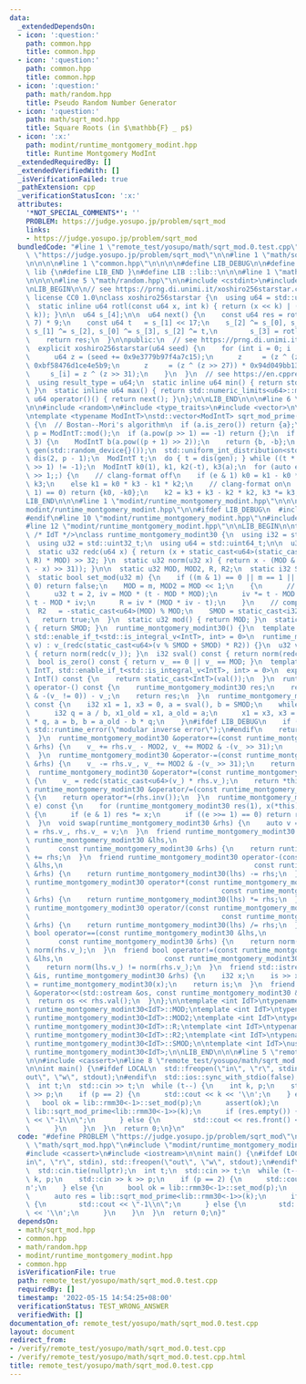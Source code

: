 ```yaml
---
data:
  _extendedDependsOn:
  - icon: ':question:'
    path: common.hpp
    title: common.hpp
  - icon: ':question:'
    path: common.hpp
    title: common.hpp
  - icon: ':question:'
    path: math/random.hpp
    title: Pseudo Random Number Generator
  - icon: ':question:'
    path: math/sqrt_mod.hpp
    title: Square Roots (in $\mathbb{F} _ p$)
  - icon: ':x:'
    path: modint/runtime_montgomery_modint.hpp
    title: Runtime Montgomery ModInt
  _extendedRequiredBy: []
  _extendedVerifiedWith: []
  _isVerificationFailed: true
  _pathExtension: cpp
  _verificationStatusIcon: ':x:'
  attributes:
    '*NOT_SPECIAL_COMMENTS*': ''
    PROBLEM: https://judge.yosupo.jp/problem/sqrt_mod
    links:
    - https://judge.yosupo.jp/problem/sqrt_mod
  bundledCode: "#line 1 \"remote_test/yosupo/math/sqrt_mod.0.test.cpp\"\n#define PROBLEM\
    \ \"https://judge.yosupo.jp/problem/sqrt_mod\"\n\n#line 1 \"math/sqrt_mod.hpp\"\
    \n\n\n\n#line 1 \"common.hpp\"\n\n\n\n#define LIB_DEBUG\n\n#define LIB_BEGIN namespace\
    \ lib {\n#define LIB_END }\n#define LIB ::lib::\n\n\n#line 1 \"math/random.hpp\"\
    \n\n\n\n#line 5 \"math/random.hpp\"\n\n#include <cstdint>\n#include <limits>\n\
    \nLIB_BEGIN\n\n// see https://prng.di.unimi.it/xoshiro256starstar.c\n// original\
    \ license CC0 1.0\nclass xoshiro256starstar {\n  using u64 = std::uint64_t;\n\n\
    \  static inline u64 rotl(const u64 x, int k) { return (x << k) | (x >> (64 -\
    \ k)); }\n\n  u64 s_[4];\n\n  u64 next() {\n    const u64 res = rotl(s_[1] * 5,\
    \ 7) * 9;\n    const u64 t   = s_[1] << 17;\n    s_[2] ^= s_[0], s_[3] ^= s_[1],\
    \ s_[1] ^= s_[2], s_[0] ^= s_[3], s_[2] ^= t,\n        s_[3] = rotl(s_[3], 45);\n\
    \    return res;\n  }\n\npublic:\n  // see https://prng.di.unimi.it/splitmix64.c\n\
    \  explicit xoshiro256starstar(u64 seed) {\n    for (int i = 0; i != 4; ++i) {\n\
    \      u64 z = (seed += 0x9e3779b97f4a7c15);\n      z     = (z ^ (z >> 30)) *\
    \ 0xbf58476d1ce4e5b9;\n      z     = (z ^ (z >> 27)) * 0x94d049bb133111eb;\n \
    \     s_[i] = z ^ (z >> 31);\n    }\n  }\n  // see https://en.cppreference.com/w/cpp/named_req/UniformRandomBitGenerator\n\
    \  using result_type = u64;\n  static inline u64 min() { return std::numeric_limits<u64>::min();\
    \ }\n  static inline u64 max() { return std::numeric_limits<u64>::max(); }\n \
    \ u64 operator()() { return next(); }\n};\n\nLIB_END\n\n\n#line 6 \"math/sqrt_mod.hpp\"\
    \n\n#include <random>\n#include <type_traits>\n#include <vector>\n\nLIB_BEGIN\n\
    \ntemplate <typename ModIntT>\nstd::vector<ModIntT> sqrt_mod_prime(ModIntT a)\
    \ {\n  // Bostan--Mori's algorithm\n  if (a.is_zero()) return {a};\n  const auto\
    \ p = ModIntT::mod();\n  if (a.pow(p >> 1) == -1) return {};\n  if ((p & 3) ==\
    \ 3) {\n    ModIntT b(a.pow((p + 1) >> 2));\n    return {b, -b};\n  }\n  xoshiro256starstar\
    \ gen(std::random_device{}());\n  std::uniform_int_distribution<std::remove_cv_t<decltype(p)>>\
    \ dis(2, p - 1);\n  ModIntT t;\n  do { t = dis(gen); } while ((t * t - 4 * a).pow(p\
    \ >> 1) != -1);\n  ModIntT k0(1), k1, k2(-t), k3(a);\n  for (auto e = (p + 1)\
    \ >> 1;;) {\n    // clang-format off\n    if (e & 1) k0 = k1 - k0 * k2, k1 *=\
    \ k3;\n    else k1 = k0 * k3 - k1 * k2;\n    // clang-format on\n    if ((e >>=\
    \ 1) == 0) return {k0, -k0};\n    k2 = k3 + k3 - k2 * k2, k3 *= k3;\n  }\n}\n\n\
    LIB_END\n\n\n#line 1 \"modint/runtime_montgomery_modint.hpp\"\n\n\n\n#line 5 \"\
    modint/runtime_montgomery_modint.hpp\"\n\n#ifdef LIB_DEBUG\n  #include <stdexcept>\n\
    #endif\n#line 10 \"modint/runtime_montgomery_modint.hpp\"\n#include <iostream>\n\
    #line 12 \"modint/runtime_montgomery_modint.hpp\"\n\nLIB_BEGIN\n\ntemplate <int\
    \ /* IdT */>\nclass runtime_montgomery_modint30 {\n  using i32 = std::int32_t;\n\
    \  using u32 = std::uint32_t;\n  using u64 = std::uint64_t;\n\n  u32 v_{};\n\n\
    \  static u32 redc(u64 x) { return (x + static_cast<u64>(static_cast<u32>(x) *\
    \ R) * MOD) >> 32; }\n  static u32 norm(u32 x) { return x - (MOD & -((MOD - 1\
    \ - x) >> 31)); }\n\n  static u32 MOD, MOD2, R, R2;\n  static i32 SMOD;\n\npublic:\n\
    \  static bool set_mod(u32 m) {\n    if ((m & 1) == 0 || m == 1 || m >> 30 !=\
    \ 0) return false;\n    MOD = m, MOD2 = MOD << 1;\n    {\n      // compute R\n\
    \      u32 t = 2, iv = MOD * (t - MOD * MOD);\n      iv *= t - MOD * iv, iv *=\
    \ t - MOD * iv;\n      R = iv * (MOD * iv - t);\n    }\n    // compute R2\n  \
    \  R2   = -static_cast<u64>(MOD) % MOD;\n    SMOD = static_cast<i32>(MOD);\n \
    \   return true;\n  }\n  static u32 mod() { return MOD; }\n  static i32 smod()\
    \ { return SMOD; }\n  runtime_montgomery_modint30() {}\n  template <typename IntT,\
    \ std::enable_if_t<std::is_integral_v<IntT>, int> = 0>\n  runtime_montgomery_modint30(IntT\
    \ v) : v_(redc(static_cast<u64>(v % SMOD + SMOD) * R2)) {}\n  u32 val() const\
    \ { return norm(redc(v_)); }\n  i32 sval() const { return norm(redc(v_)); }\n\
    \  bool is_zero() const { return v_ == 0 || v_ == MOD; }\n  template <typename\
    \ IntT, std::enable_if_t<std::is_integral_v<IntT>, int> = 0>\n  explicit operator\
    \ IntT() const {\n    return static_cast<IntT>(val());\n  }\n  runtime_montgomery_modint30\
    \ operator-() const {\n    runtime_montgomery_modint30 res;\n    res.v_ = (MOD2\
    \ & -(v_ != 0)) - v_;\n    return res;\n  }\n  runtime_montgomery_modint30 inv()\
    \ const {\n    i32 x1 = 1, x3 = 0, a = sval(), b = SMOD;\n    while (b != 0) {\n\
    \      i32 q = a / b, x1_old = x1, a_old = a;\n      x1 = x3, x3 = x1_old - x3\
    \ * q, a = b, b = a_old - b * q;\n    }\n#ifdef LIB_DEBUG\n    if (a != 1) throw\
    \ std::runtime_error(\"modular inverse error\");\n#endif\n    return runtime_montgomery_modint30(x1);\n\
    \  }\n  runtime_montgomery_modint30 &operator+=(const runtime_montgomery_modint30\
    \ &rhs) {\n    v_ += rhs.v_ - MOD2, v_ += MOD2 & -(v_ >> 31);\n    return *this;\n\
    \  }\n  runtime_montgomery_modint30 &operator-=(const runtime_montgomery_modint30\
    \ &rhs) {\n    v_ -= rhs.v_, v_ += MOD2 & -(v_ >> 31);\n    return *this;\n  }\n\
    \  runtime_montgomery_modint30 &operator*=(const runtime_montgomery_modint30 &rhs)\
    \ {\n    v_ = redc(static_cast<u64>(v_) * rhs.v_);\n    return *this;\n  }\n \
    \ runtime_montgomery_modint30 &operator/=(const runtime_montgomery_modint30 &rhs)\
    \ {\n    return operator*=(rhs.inv());\n  }\n  runtime_montgomery_modint30 pow(u64\
    \ e) const {\n    for (runtime_montgomery_modint30 res(1), x(*this);; x *= x)\
    \ {\n      if (e & 1) res *= x;\n      if ((e >>= 1) == 0) return res;\n    }\n\
    \  }\n  void swap(runtime_montgomery_modint30 &rhs) {\n    auto v = v_;\n    v_\
    \ = rhs.v_, rhs.v_ = v;\n  }\n  friend runtime_montgomery_modint30 operator+(const\
    \ runtime_montgomery_modint30 &lhs,\n                                        \
    \       const runtime_montgomery_modint30 &rhs) {\n    return runtime_montgomery_modint30(lhs)\
    \ += rhs;\n  }\n  friend runtime_montgomery_modint30 operator-(const runtime_montgomery_modint30\
    \ &lhs,\n                                               const runtime_montgomery_modint30\
    \ &rhs) {\n    return runtime_montgomery_modint30(lhs) -= rhs;\n  }\n  friend\
    \ runtime_montgomery_modint30 operator*(const runtime_montgomery_modint30 &lhs,\n\
    \                                               const runtime_montgomery_modint30\
    \ &rhs) {\n    return runtime_montgomery_modint30(lhs) *= rhs;\n  }\n  friend\
    \ runtime_montgomery_modint30 operator/(const runtime_montgomery_modint30 &lhs,\n\
    \                                               const runtime_montgomery_modint30\
    \ &rhs) {\n    return runtime_montgomery_modint30(lhs) /= rhs;\n  }\n  friend\
    \ bool operator==(const runtime_montgomery_modint30 &lhs,\n                  \
    \       const runtime_montgomery_modint30 &rhs) {\n    return norm(lhs.v_) ==\
    \ norm(rhs.v_);\n  }\n  friend bool operator!=(const runtime_montgomery_modint30\
    \ &lhs,\n                         const runtime_montgomery_modint30 &rhs) {\n\
    \    return norm(lhs.v_) != norm(rhs.v_);\n  }\n  friend std::istream &operator>>(std::istream\
    \ &is, runtime_montgomery_modint30 &rhs) {\n    i32 x;\n    is >> x;\n    rhs\
    \ = runtime_montgomery_modint30(x);\n    return is;\n  }\n  friend std::ostream\
    \ &operator<<(std::ostream &os, const runtime_montgomery_modint30 &rhs) {\n  \
    \  return os << rhs.val();\n  }\n};\n\ntemplate <int IdT>\ntypename runtime_montgomery_modint30<IdT>::u32\
    \ runtime_montgomery_modint30<IdT>::MOD;\ntemplate <int IdT>\ntypename runtime_montgomery_modint30<IdT>::u32\
    \ runtime_montgomery_modint30<IdT>::MOD2;\ntemplate <int IdT>\ntypename runtime_montgomery_modint30<IdT>::u32\
    \ runtime_montgomery_modint30<IdT>::R;\ntemplate <int IdT>\ntypename runtime_montgomery_modint30<IdT>::u32\
    \ runtime_montgomery_modint30<IdT>::R2;\ntemplate <int IdT>\ntypename runtime_montgomery_modint30<IdT>::i32\
    \ runtime_montgomery_modint30<IdT>::SMOD;\n\ntemplate <int IdT>\nusing rmm30 =\
    \ runtime_montgomery_modint30<IdT>;\n\nLIB_END\n\n\n#line 5 \"remote_test/yosupo/math/sqrt_mod.0.test.cpp\"\
    \n\n#include <cassert>\n#line 8 \"remote_test/yosupo/math/sqrt_mod.0.test.cpp\"\
    \n\nint main() {\n#ifdef LOCAL\n  std::freopen(\"in\", \"r\", stdin), std::freopen(\"\
    out\", \"w\", stdout);\n#endif\n  std::ios::sync_with_stdio(false);\n  std::cin.tie(nullptr);\n\
    \  int t;\n  std::cin >> t;\n  while (t--) {\n    int k, p;\n    std::cin >> k\
    \ >> p;\n    if (p == 2) {\n      std::cout << k << '\\n';\n    } else {\n   \
    \   bool ok = lib::rmm30<-1>::set_mod(p);\n      assert(ok);\n      auto res =\
    \ lib::sqrt_mod_prime<lib::rmm30<-1>>(k);\n      if (res.empty()) {\n        std::cout\
    \ << \"-1\\n\";\n      } else {\n        std::cout << res.front() << '\\n';\n\
    \      }\n    }\n  }\n  return 0;\n}\n"
  code: "#define PROBLEM \"https://judge.yosupo.jp/problem/sqrt_mod\"\n\n#include\
    \ \"math/sqrt_mod.hpp\"\n#include \"modint/runtime_montgomery_modint.hpp\"\n\n\
    #include <cassert>\n#include <iostream>\n\nint main() {\n#ifdef LOCAL\n  std::freopen(\"\
    in\", \"r\", stdin), std::freopen(\"out\", \"w\", stdout);\n#endif\n  std::ios::sync_with_stdio(false);\n\
    \  std::cin.tie(nullptr);\n  int t;\n  std::cin >> t;\n  while (t--) {\n    int\
    \ k, p;\n    std::cin >> k >> p;\n    if (p == 2) {\n      std::cout << k << '\\\
    n';\n    } else {\n      bool ok = lib::rmm30<-1>::set_mod(p);\n      assert(ok);\n\
    \      auto res = lib::sqrt_mod_prime<lib::rmm30<-1>>(k);\n      if (res.empty())\
    \ {\n        std::cout << \"-1\\n\";\n      } else {\n        std::cout << res.front()\
    \ << '\\n';\n      }\n    }\n  }\n  return 0;\n}"
  dependsOn:
  - math/sqrt_mod.hpp
  - common.hpp
  - math/random.hpp
  - modint/runtime_montgomery_modint.hpp
  - common.hpp
  isVerificationFile: true
  path: remote_test/yosupo/math/sqrt_mod.0.test.cpp
  requiredBy: []
  timestamp: '2022-05-15 14:54:25+08:00'
  verificationStatus: TEST_WRONG_ANSWER
  verifiedWith: []
documentation_of: remote_test/yosupo/math/sqrt_mod.0.test.cpp
layout: document
redirect_from:
- /verify/remote_test/yosupo/math/sqrt_mod.0.test.cpp
- /verify/remote_test/yosupo/math/sqrt_mod.0.test.cpp.html
title: remote_test/yosupo/math/sqrt_mod.0.test.cpp
---
```


